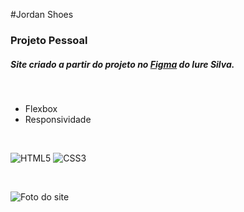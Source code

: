 #Jordan Shoes

### Projeto Pessoal

##### Site criado a partir do projeto no [Figma](https://www.figma.com/file/Yb9IBH56g7T1hdIyZ3BMNO/Desafios---Codel%C3%A2ndia?node-id=0%3A1) do Iure Silva.

</br>

* Flexbox
* Responsividade

</br>


![HTML5](https://img.shields.io/badge/html5-%23E34F26.svg?style=for-the-badge&logo=html5&logoColor=white) ![CSS3](https://img.shields.io/badge/css3-%231572B6.svg?style=for-the-badge&logo=css3&logoColor=white)

</br>

![Foto do site](https://images2.imgbox.com/9b/74/d5clUvWg_o.jpg)
